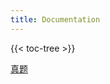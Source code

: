 ```yaml
---
title: Documentation
---
```

{{< toc-tree >}}

[真题](https://mp.weixin.qq.com/s/-dSL__HAtnCQVgnHo0kMjQ)
